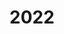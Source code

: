 ---
layout: default
title: 2022
nav_order: 3
parent: Papers
has_children: true
permalink: /docs/papers/2022
---